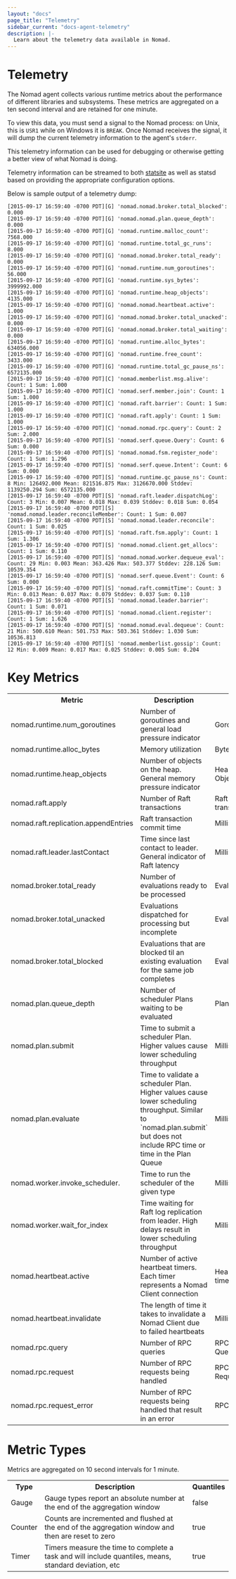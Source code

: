 ```yaml
---
layout: "docs"
page_title: "Telemetry"
sidebar_current: "docs-agent-telemetry"
description: |-
  Learn about the telemetry data available in Nomad.
---
```


# Telemetry

The Nomad agent collects various runtime metrics about the performance of
different libraries and subsystems. These metrics are aggregated on a ten
second interval and are retained for one minute.

To view this data, you must send a signal to the Nomad process: on Unix,
this is `USR1` while on Windows it is `BREAK`. Once Nomad receives the signal,
it will dump the current telemetry information to the agent's `stderr`.

This telemetry information can be used for debugging or otherwise
getting a better view of what Nomad is doing.

Telemetry information can be streamed to both [statsite](https://github.com/armon/statsite)
as well as statsd based on providing the appropriate configuration options.

Below is sample output of a telemetry dump:

```text
[2015-09-17 16:59:40 -0700 PDT][G] 'nomad.nomad.broker.total_blocked': 0.000
[2015-09-17 16:59:40 -0700 PDT][G] 'nomad.nomad.plan.queue_depth': 0.000
[2015-09-17 16:59:40 -0700 PDT][G] 'nomad.runtime.malloc_count': 7568.000
[2015-09-17 16:59:40 -0700 PDT][G] 'nomad.runtime.total_gc_runs': 8.000
[2015-09-17 16:59:40 -0700 PDT][G] 'nomad.nomad.broker.total_ready': 0.000
[2015-09-17 16:59:40 -0700 PDT][G] 'nomad.runtime.num_goroutines': 56.000
[2015-09-17 16:59:40 -0700 PDT][G] 'nomad.runtime.sys_bytes': 3999992.000
[2015-09-17 16:59:40 -0700 PDT][G] 'nomad.runtime.heap_objects': 4135.000
[2015-09-17 16:59:40 -0700 PDT][G] 'nomad.nomad.heartbeat.active': 1.000
[2015-09-17 16:59:40 -0700 PDT][G] 'nomad.nomad.broker.total_unacked': 0.000
[2015-09-17 16:59:40 -0700 PDT][G] 'nomad.nomad.broker.total_waiting': 0.000
[2015-09-17 16:59:40 -0700 PDT][G] 'nomad.runtime.alloc_bytes': 634056.000
[2015-09-17 16:59:40 -0700 PDT][G] 'nomad.runtime.free_count': 3433.000
[2015-09-17 16:59:40 -0700 PDT][G] 'nomad.runtime.total_gc_pause_ns': 6572135.000
[2015-09-17 16:59:40 -0700 PDT][C] 'nomad.memberlist.msg.alive': Count: 1 Sum: 1.000
[2015-09-17 16:59:40 -0700 PDT][C] 'nomad.serf.member.join': Count: 1 Sum: 1.000
[2015-09-17 16:59:40 -0700 PDT][C] 'nomad.raft.barrier': Count: 1 Sum: 1.000
[2015-09-17 16:59:40 -0700 PDT][C] 'nomad.raft.apply': Count: 1 Sum: 1.000
[2015-09-17 16:59:40 -0700 PDT][C] 'nomad.nomad.rpc.query': Count: 2 Sum: 2.000
[2015-09-17 16:59:40 -0700 PDT][S] 'nomad.serf.queue.Query': Count: 6 Sum: 0.000
[2015-09-17 16:59:40 -0700 PDT][S] 'nomad.nomad.fsm.register_node': Count: 1 Sum: 1.296
[2015-09-17 16:59:40 -0700 PDT][S] 'nomad.serf.queue.Intent': Count: 6 Sum: 0.000
[2015-09-17 16:59:40 -0700 PDT][S] 'nomad.runtime.gc_pause_ns': Count: 8 Min: 126492.000 Mean: 821516.875 Max: 3126670.000 Stddev: 1139250.294 Sum: 6572135.000
[2015-09-17 16:59:40 -0700 PDT][S] 'nomad.raft.leader.dispatchLog': Count: 3 Min: 0.007 Mean: 0.018 Max: 0.039 Stddev: 0.018 Sum: 0.054
[2015-09-17 16:59:40 -0700 PDT][S] 'nomad.nomad.leader.reconcileMember': Count: 1 Sum: 0.007
[2015-09-17 16:59:40 -0700 PDT][S] 'nomad.nomad.leader.reconcile': Count: 1 Sum: 0.025
[2015-09-17 16:59:40 -0700 PDT][S] 'nomad.raft.fsm.apply': Count: 1 Sum: 1.306
[2015-09-17 16:59:40 -0700 PDT][S] 'nomad.nomad.client.get_allocs': Count: 1 Sum: 0.110
[2015-09-17 16:59:40 -0700 PDT][S] 'nomad.nomad.worker.dequeue_eval': Count: 29 Min: 0.003 Mean: 363.426 Max: 503.377 Stddev: 228.126 Sum: 10539.354
[2015-09-17 16:59:40 -0700 PDT][S] 'nomad.serf.queue.Event': Count: 6 Sum: 0.000
[2015-09-17 16:59:40 -0700 PDT][S] 'nomad.raft.commitTime': Count: 3 Min: 0.013 Mean: 0.037 Max: 0.079 Stddev: 0.037 Sum: 0.110
[2015-09-17 16:59:40 -0700 PDT][S] 'nomad.nomad.leader.barrier': Count: 1 Sum: 0.071
[2015-09-17 16:59:40 -0700 PDT][S] 'nomad.nomad.client.register': Count: 1 Sum: 1.626
[2015-09-17 16:59:40 -0700 PDT][S] 'nomad.nomad.eval.dequeue': Count: 21 Min: 500.610 Mean: 501.753 Max: 503.361 Stddev: 1.030 Sum: 10536.813
[2015-09-17 16:59:40 -0700 PDT][S] 'nomad.memberlist.gossip': Count: 12 Min: 0.009 Mean: 0.017 Max: 0.025 Stddev: 0.005 Sum: 0.204
```

# Key Metrics

<table class="table table-bordered table-striped">
  <tr>
    <th>Metric</th>
    <th>Description</th>
    <th>Unit</th>
    <th>Type</th>
  </tr>
  <tr>
    <td>nomad.runtime.num_goroutines</td>
    <td>Number of goroutines and general load pressure indicator</td>
    <td>Goroutines</td>
    <td>Gauge</td>
  </tr>
  <tr>
    <td>nomad.runtime.alloc_bytes</td>
    <td>Memory utilization</td>
    <td>Bytes</td>
    <td>Gauge</td>
  </tr>
  <tr>
    <td>nomad.runtime.heap_objects</td>
    <td>Number of objects on the heap. General memory pressure indicator</td>
    <td>Heap Objects</td>
    <td>Gauge</td>
  </tr>
  <tr>
    <td>nomad.raft.apply</td>
    <td>Number of Raft transactions</td>
    <td>Raft transactions</td>
    <td>Counter</td>
  </tr>
  <tr>
    <td>nomad.raft.replication.appendEntries</td>
    <td>Raft transaction commit time</td>
    <td>Milliseconds</td>
    <td>Timer</td>
  </tr>
  <tr>
    <td>nomad.raft.leader.lastContact</td>
    <td>Time since last contact to leader. General indicator of Raft latency</td>
    <td>Milliseconds</td>
    <td>Timer</td>
  </tr>
  <tr>
    <td>nomad.broker.total_ready</td>
    <td>Number of evaluations ready to be processed</td>
    <td>Evaluations</td>
    <td>Gauge</td>
  </tr>
  <tr>
    <td>nomad.broker.total_unacked</td>
    <td>Evaluations dispatched for processing but incomplete</td>
    <td>Evaluations</td>
    <td>Gauge</td>
  </tr>
  <tr>
    <td>nomad.broker.total_blocked</td>
    <td>
        Evaluations that are blocked til an existing evaluation for the same job
        completes
    </td>
    <td>Evaluations</td>
    <td>Gauge</td>
  </tr>
  <tr>
    <td>nomad.plan.queue_depth</td>
    <td>Number of scheduler Plans waiting to be evaluated</td>
    <td>Plans</td>
    <td>Gauge</td>
  </tr>
  <tr>
    <td>nomad.plan.submit</td>
    <td>
        Time to submit a scheduler Plan. Higher values cause lower scheduling
        throughput
    </td>
    <td>Milliseconds</td>
    <td>Timer</td>
  </tr>
  <tr>
    <td>nomad.plan.evaluate</td>
    <td>
        Time to validate a scheduler Plan. Higher values cause lower scheduling
        throughput. Similar to `nomad.plan.submit` but does not include RPC time
        or time in the Plan Queue
    </td>
    <td>Milliseconds</td>
    <td>Timer</td>
  </tr>
  <tr>
    <td>nomad.worker.invoke_scheduler.<type></td>
    <td>Time to run the scheduler of the given type</td>
    <td>Milliseconds</td>
    <td>Timer</td>
  </tr>
  <tr>
    <td>nomad.worker.wait_for_index</td>
    <td>
        Time waiting for Raft log replication from leader. High delays result in
        lower scheduling throughput
    </td>
    <td>Milliseconds</td>
    <td>Timer</td>
  </tr>
  <tr>
    <td>nomad.heartbeat.active</td>
    <td>
        Number of active heartbeat timers. Each timer represents a Nomad Client
        connection
    </td>
    <td>Heartbeat timers</td>
    <td>Gauge</td>
  </tr>
  <tr>
    <td>nomad.heartbeat.invalidate</td>
    <td>
        The length of time it takes to invalidate a Nomad Client due to failed
        heartbeats
    </td>
    <td>Milliseconds</td>
    <td>Timer</td>
  </tr>
  <tr>
    <td>nomad.rpc.query</td>
    <td>Number of RPC queries</td>
    <td>RPC Queries</td>
    <td>Counter</td>
  </tr>
  <tr>
    <td>nomad.rpc.request</td>
    <td>Number of RPC requests being handled</td>
    <td>RPC Requests</td>
    <td>Counter</td>
  </tr>
  <tr>
    <td>nomad.rpc.request_error</td>
    <td>Number of RPC requests being handled that result in an error</td>
    <td>RPC Errors</td>
    <td>Counter</td>
  </tr>
</table>

# Metric Types

Metrics are aggregated on 10 second intervals for 1 minute.

<table class="table table-bordered table-striped">
  <tr>
    <th>Type</th>
    <th>Description</th>
    <th>Quantiles</th>
  </tr>
  <tr>
    <td>Gauge</td>
    <td>
        Gauge types report an absolute number at the end of the aggregation
        window
    </td>
    <td>false</td>
  </tr>
  <tr>
    <td>Counter</td>
    <td>
        Counts are incremented and flushed at the end of the aggregation window
        and then are reset to zero
    </td>
    <td>true</td>
  </tr>
  <tr>
    <td>Timer</td>
    <td>
        Timers measure the time to complete a task and will include quantiles,
        means, standard deviation, etc
    </td>
    <td>true</td>
  </tr>
</table>
